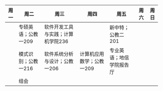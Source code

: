 | 周一 | 周二                | 周三                              | 周四                      | 周五                     | 周六 | 周日 |
| ---- | ------------------- | --------------------------------- | ------------------------- | ------------------------ | ---- | ---- |
|      | 专硕英语；公教一209 | 软件开发工具与实践；计算机学院236 |                           | 新中特；公教二201        |      |      |
|      | 模式识别；公教一216 | 软件系统分析与设计；公教一206     | 计算机应用数学；公教一209 | 专业英语；地信学院报告厅 |      |      |
|      | 组会                |                                   |                           |                          |      |      |





